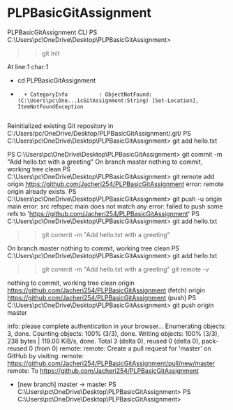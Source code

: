 # PLPBasicGitAssignment
PLPBasicGitAssignment CLI
PS C:\Users\pc\OneDrive\Desktop\PLPBasicGitAssignment> 
>> git init
>>
At line:1 char:1
+ cd PLPBasicGitAssignment
+ ~~~~~~~~~~~~~~~~~~~~~~~~
    + CategoryInfo          : ObjectNotFound: (C:\Users\pc\One...icGitAssignment:String) [Set-Location], ItemNotFoundException
 
Reinitialized existing Git repository in C:/Users/pc/OneDrive/Desktop/PLPBasicGitAssignment/.git/
PS C:\Users\pc\OneDrive\Desktop\PLPBasicGitAssignment> git add hello.txt
>>
PS C:\Users\pc\OneDrive\Desktop\PLPBasicGitAssignment> git commit -m "Add hello.txt with a greeting"
On branch master
nothing to commit, working tree clean
PS C:\Users\pc\OneDrive\Desktop\PLPBasicGitAssignment> git remote add origin https://github.com/Jacheri254/PLPBasicGitAssignment
error: remote origin already exists.
PS C:\Users\pc\OneDrive\Desktop\PLPBasicGitAssignment> git push -u origin main
error: src refspec main does not match any
error: failed to push some refs to 'https://github.com/Jacheri254/PLPBasicGitAssignment'
PS C:\Users\pc\OneDrive\Desktop\PLPBasicGitAssignment> git add hello.txt
>> git commit -m "Add hello.txt with a greeting"
>> 
On branch master
nothing to commit, working tree clean
PS C:\Users\pc\OneDrive\Desktop\PLPBasicGitAssignment> git add hello.txt
>> git commit -m "Add hello.txt with a greeting"
>> git remote -v
>> 
nothing to commit, working tree clean
origin  https://github.com/Jacheri254/PLPBasicGitAssignment (fetch)
origin  https://github.com/Jacheri254/PLPBasicGitAssignment (push)
PS C:\Users\pc\OneDrive\Desktop\PLPBasicGitAssignment> git push origin master
>>
info: please complete authentication in your browser...
Enumerating objects: 3, done.
Counting objects: 100% (3/3), done.
Writing objects: 100% (3/3), 238 bytes | 119.00 KiB/s, done.
Total 3 (delta 0), reused 0 (delta 0), pack-reused 0 (from 0)
remote:
remote: Create a pull request for 'master' on GitHub by visiting:
remote:      https://github.com/Jacheri254/PLPBasicGitAssignment/pull/new/master
remote:
To https://github.com/Jacheri254/PLPBasicGitAssignment
 * [new branch]      master -> master
PS C:\Users\pc\OneDrive\Desktop\PLPBasicGitAssignment>
PS C:\Users\pc\OneDrive\Desktop\PLPBasicGitAssignment>
